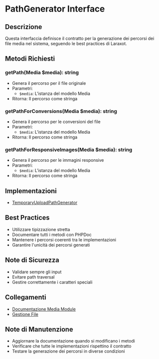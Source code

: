 # PathGenerator Interface

## Descrizione
Questa interfaccia definisce il contratto per la generazione dei percorsi dei file media nel sistema, seguendo le best practices di Laraxot.

## Metodi Richiesti

### getPath(Media $media): string
- Genera il percorso per il file originale
- Parametri:
  - `$media`: L'istanza del modello Media
- Ritorna: Il percorso come stringa

### getPathForConversions(Media $media): string
- Genera il percorso per le conversioni del file
- Parametri:
  - `$media`: L'istanza del modello Media
- Ritorna: Il percorso come stringa

### getPathForResponsiveImages(Media $media): string
- Genera il percorso per le immagini responsive
- Parametri:
  - `$media`: L'istanza del modello Media
- Ritorna: Il percorso come stringa

## Implementazioni
- [TemporaryUploadPathGenerator](../support/temporary_upload_path_generator.md)

## Best Practices
- Utilizzare tipizzazione stretta
- Documentare tutti i metodi con PHPDoc
- Mantenere i percorsi coerenti tra le implementazioni
- Garantire l'unicità dei percorsi generati

## Note di Sicurezza
- Validare sempre gli input
- Evitare path traversal
- Gestire correttamente i caratteri speciali

## Collegamenti
- [Documentazione Media Module](../module_media.md)
- [Gestione File](../file_management.md)

## Note di Manutenzione
- Aggiornare la documentazione quando si modificano i metodi
- Verificare che tutte le implementazioni rispettino il contratto
- Testare la generazione dei percorsi in diverse condizioni 